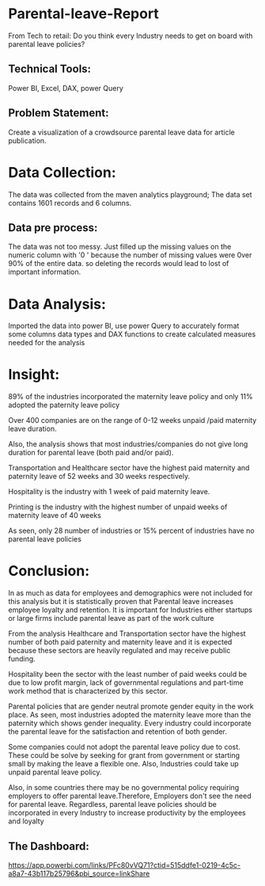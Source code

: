 # Parental-leave-Report

 From Tech to retail: Do you think every Industry needs to get on board with parental leave policies?

## Technical Tools: 

Power BI, Excel, DAX, power Query

## Problem Statement: 

Create a visualization of a crowdsource parental leave data for article publication.

# Data Collection: 

The data was collected from the maven analytics playground; The data set contains 1601 records and 6 columns.

## Data pre process:

The data was not too messy. Just filled up the missing values on the numeric column with '0 ' because the number of missing values were 0ver 90% of the entire data. so deleting the records would lead to lost of important information.

# Data Analysis: 
Imported the data into power BI, use power Query to accurately format some columns data types and DAX functions to create calculated measures needed for the analysis

# Insight:

89% of the industries incorporated the maternity leave policy and only 11% adopted the paternity leave policy

Over 400 companies are on the range of 0-12 weeks unpaid /paid maternity leave duration.

Also, the analysis shows that most industries/companies do not give long duration for parental leave (both paid and/or paid).

Transportation and Healthcare sector have the highest paid maternity and paternity leave of 52 weeks and 30 weeks respectively.

Hospitality is the industry with 1 week of paid maternity leave.

Printing is the industry with the highest number of unpaid weeks of maternity leave of 40 weeks

As seen, only 28 number of industries or 15% percent of industries have no parental leave policies

# Conclusion:

In as much as data for employees and demographics were not included for this analysis but it is statistically proven that Parental leave increases employee loyalty and retention. It is important for Industries either startups or large firms include parental leave as part of the work culture

From the analysis Healthcare and Transportation sector have the highest number of both paid paternity and maternity leave and it is expected because these sectors are heavily regulated and may receive public funding.

Hospitality been the sector with the least number of paid weeks could be due to low profit margin, lack of governmental regulations and part-time work method that is characterized by this sector.

Parental policies that are gender neutral promote gender equity in the work place. As seen, most industries adopted the maternity leave more than the paternity which shows gender inequality. Every industry could incorporate the parental leave for the satisfaction and retention of both gender.

Some companies could not adopt the parental leave policy due to cost. These could be solve by seeking for grant from government or starting small by making the leave a flexible one. Also, Industries could take up unpaid parental leave policy.

Also, in some countries there may be no governmental policy requiring employers to offer parental leave.Therefore, Employers don't see the need for parental leave. Regardless, parental leave policies should be incorporated in every Industry to increase productivity by the employees and loyalty


## The  Dashboard:
https://app.powerbi.com/links/PFc80vVQ71?ctid=515ddfe1-0219-4c5c-a8a7-43b117b25796&pbi_source=linkShare
